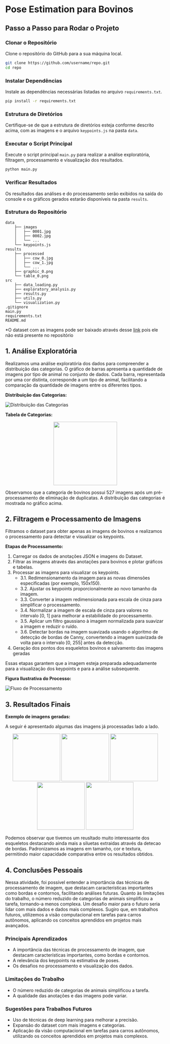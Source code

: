 
# Pose Estimation para Bovinos


## Passo a Passo para Rodar o Projeto

### Clonar o Repositório

Clone o repositório do GitHub para a sua máquina local.

```sh
git clone https://github.com/username/repo.git
cd repo
```

### Instalar Dependências

Instale as dependências necessárias listadas no arquivo `requirements.txt`.

```sh
pip install -r requirements.txt
```

### Estrutura de Diretórios

Certifique-se de que a estrutura de diretórios esteja conforme descrito acima, com as imagens e o arquivo `keypoints.js` na pasta `data`.

### Executar o Script Principal

Execute o script principal `main.py` para realizar a análise exploratória, filtragem, processamento e visualização dos resultados.

```sh
python main.py
```

### Verificar Resultados

Os resultados das análises e do processamento serão exibidos na saída do console e os gráficos gerados estarão disponíveis na pasta `results`.

### Estrutura do Repositório

```plaintext
data
    ├── images
    │   ├── 0001.jpg
    │   ├── 0002.jpg
    │   └── ...
    └── keypoints.js
results
    ├── processed
    │   ├── cow_0.jpg
    │   ├── cow_1.jpg
    │   └── ...
    ├── graphic_0.png
    └── table_0.png
src
    ├── data_loading.py
    ├── exploratory_analysis.py
    ├── results.py
    ├── utils.py
    └── visualization.py
.gitignore
main.py
requirements.txt
README.md
```

*O dataset com as imagens pode ser baixado através desse [link](https://drive.google.com/drive/folders/1xxm6ZjfsDSmv6C9JvbgiGrmHktrUjV5x) pois ele não está presente no repositório


## 1. Análise Exploratória

Realizamos uma análise exploratória dos dados para compreender a distribuição das categorias. O gráfico de barras apresenta a quantidade de imagens por tipo de animal no conjunto de dados. Cada barra, representada por uma cor distinta, corresponde a um tipo de animal, facilitando a comparação da quantidade de imagens entre os diferentes tipos.

**Distribuição das Categorias:**

![Distribuição das Categorias](results/category_distribution.png)

**Tabela de Categorias:**

<p align="center">
  <img src="results/category_count_table.png" width="200" />
</p>


Observamos que a categoria de bovinos possui 527 imagens após um pré-processamento de eliminação de duplicatas. A distribuição das categorias é mostrada no gráfico acima.



## 2. Filtragem e Processamento de Imagens

Filtramos o dataset para obter apenas as imagens de bovinos e realizamos o processamento para detectar e visualizar os keypoints.

**Etapas de Processamento:**

1. Carregar os dados de anotações JSON e imagens do Dataset.
2. Filtrar as imagens através das anotações para bovinos e plotar gráficos e tabelas.
3. Processar as imagens para visualizar os keypoints.
    - 3.1. Redimensionamento da imagem para as novas dimensões especificadas (por exemplo, 150x150).
    - 3.2. Ajustar os keypoints proporcionalmente ao novo tamanho da imagem.
    - 3.3. Converter a imagem redimensionada para escala de cinza para simplificar o processamento.
    - 3.4. Normalizar a imagem de escala de cinza para valores no intervalo [0, 1] para melhorar a estabilidade do processamento.
    - 3.5. Aplicar um filtro gaussiano à imagem normalizada para suavizar a imagem e reduzir o ruído.
    - 3.6. Detectar bordas na imagem suavizada usando o algoritmo de detecção de bordas de Canny, convertendo a imagem suavizada de volta para o intervalo [0, 255] antes da detecção.
4. Geração dos pontos dos esqueletos bovinos e salvamento das imagens geradas

Essas etapas garantem que a imagem esteja preparada adequadamente para a visualização dos keypoints e para a análise subsequente.

**Figura Ilustrativa do Processo:**

![Fluxo de Processamento](results/process_diagram.png)

## 3. Resultados Finais

**Exemplo de imagens geradas:**

A seguir é apresentado algumas das imagens já processadas lado a lado.

<p align="center">
  <img src="results/processed/cow_0.png" width="150" />
  <img src="results/processed/cow_1.png" width="150" />
  <img src="results/processed/cow_2.png" width="150" />
  <img src="results/processed/cow_3.png" width="150" />
  <img src="results/processed/cow_4.png" width="150" />
</p>


Podemos observar que tivemos um reusltado muito interessante dos esqueletos destacando ainda mais a siluetas extraidas através da detecao de bordas. Padronizamos as imagens em tamanho, cor e textura, permitindo maior capacidade comparativa entre os resultados obtidos.

## 4. Conclusões Pessoais

Nessa atividade, foi possível entender a importância das técnicas de processamento de imagem, que destacam características importantes como bordas e contornos, facilitando análises futuras. Quanto às limitações do trabalho, o número reduzido de categorias de animais simplificou a tarefa, tornando-a menos complexa. Um desafio maior para o futuro seria lidar com mais dados e dados mais complexos. Sugiro que, em trabalhos futuros, utilizemos a visão computacional em tarefas para carros autônomos, aplicando os conceitos aprendidos em projetos mais avançados.

### Principais Aprendizados

- A importância das técnicas de processamento de imagem, que destacam características importantes, como bordas e contornos.
- A relevância dos keypoints na estimativa de poses.
- Os desafios no processamento e visualização dos dados.

### Limitações do Trabalho

- O número reduzido de categorias de animais simplificou a tarefa.
- A qualidade das anotações e das imagens pode variar.

### Sugestões para Trabalhos Futuros

- Uso de técnicas de deep learning para melhorar a precisão.
- Expansão do dataset com mais imagens e categorias.
- Aplicação da visão computacional em tarefas para carros autônomos, utilizando os conceitos aprendidos em projetos mais complexos.


